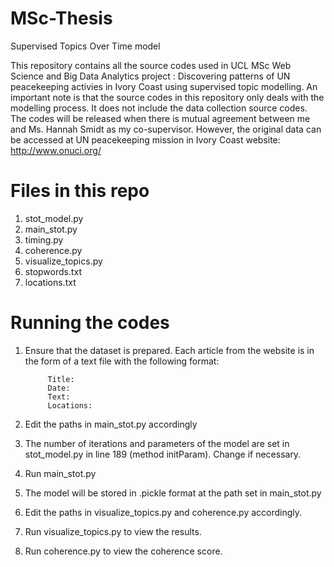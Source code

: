 # MSc-Thesis
Supervised Topics Over Time model

This repository contains all the source codes used in UCL MSc Web Science and Big Data Analytics project : Discovering patterns of UN  peacekeeping activies in Ivory Coast using supervised topic modelling. An important note is that the source codes in this repository only deals with the modelling process. It does not include the data collection source codes. The codes will be released when there is mutual agreement between me and Ms. Hannah Smidt as my co-supervisor. However, the original data can be accessed at UN peacekeeping mission in Ivory Coast website: http://www.onuci.org/

# Files in this repo
1. stot_model.py
2. main_stot.py
3. timing.py
4. coherence.py
5. visualize_topics.py
6. stopwords.txt
7. locations.txt

# Running the codes
1. Ensure that the dataset is prepared. Each article from the website is in the form of a text file with the following format:
              
            Title:
            Date:
            Text:
            Locations:

2. Edit the paths in main_stot.py accordingly
3. The number of iterations and parameters of the model are set in stot_model.py in line 189 (method initParam). Change if necessary. 
4. Run main_stot.py
5. The model will be stored in .pickle format at the path set in main_stot.py
6. Edit the paths in visualize_topics.py and coherence.py accordingly.
7. Run visualize_topics.py to view the results.
8. Run coherence.py to view the coherence score.
